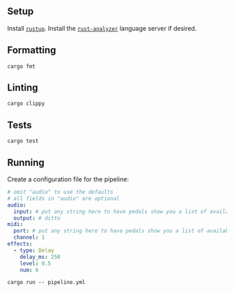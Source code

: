 ## Setup

Install [`rustup`](https://rustup.rs/). Install the [`rust-analyzer`](https://rust-analyzer.github.io) language server if desired.

## Formatting

```shell
cargo fmt
```

## Linting

```shell
cargo clippy
```

## Tests

```shell
cargo test
```

## Running

Create a configuration file for the pipeline:

```yaml
# omit "audio" to use the defaults
# all fields in "audio" are optional
audio:
  input: # put any string here to have pedals show you a list of available devices
  output: # ditto
midi:
  port: # put any string here to have pedals show you a list of available ports
  channel: 1
effects:
  - type: Delay
    delay_ms: 250
    level: 0.5
    num: 6
```

```shell
cargo run -- pipeline.yml
```


